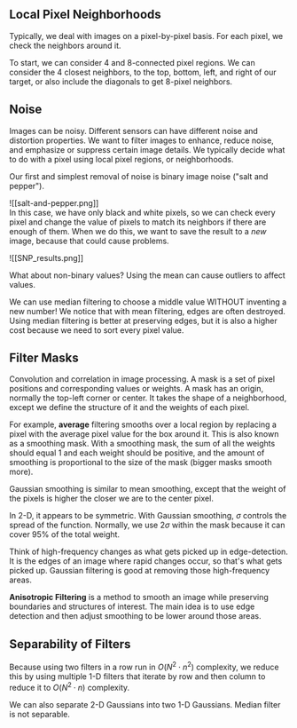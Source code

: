 ## Local Pixel Neighborhoods

Typically, we deal with images on a pixel-by-pixel basis. For each pixel, we check the neighbors around it.

To start, we can consider 4 and 8-connected pixel regions. We can consider the 4 closest neighbors, to the top, bottom, left, and right of our target, or also include the diagonals to get 8-pixel neighbors.

## Noise

Images can be noisy. Different sensors can have different noise and distortion properties. We want to filter images to enhance, reduce noise, and emphasize or suppress certain image details. We typically decide what to do with a pixel using local pixel regions, or neighborhoods.

Our first and simplest removal of noise is binary image noise ("salt and pepper").

![[salt-and-pepper.png]]  
In this case, we have only black and white pixels, so we can check every pixel and change the value of pixels to match its neighbors if there are enough of them. When we do this, we want to save the result to a _new_ image, because that could cause problems.

![[SNP_results.png]]

What about non-binary values? Using the mean can cause outliers to affect values.

We can use median filtering to choose a middle value WITHOUT inventing a new number! We notice that with mean filtering, edges are often destroyed. Using median filtering is better at preserving edges, but it is also a higher cost because we need to sort every pixel value.

## Filter Masks

Convolution and correlation in image processing. A mask is a set of pixel positions and corresponding values or weights. A mask has an origin, normally the top-left corner or center. It takes the shape of a neighborhood, except we define the structure of it and the weights of each pixel.

For example, **average** filtering smooths over a local region by replacing a pixel with the average pixel value for the box around it. This is also known as a smoothing mask. With a smoothing mask, the sum of all the weights should equal 1 and each weight should be positive, and the amount of smoothing is proportional to the size of the mask (bigger masks smooth more).

Gaussian smoothing is similar to mean smoothing, except that the weight of the pixels is higher the closer we are to the center pixel.

In 2-D, it appears to be symmetric. With Gaussian smoothing, $\sigma$ controls the spread of the function. Normally, we use $2\sigma$ within the mask because it can cover 95% of the total weight.

Think of high-frequency changes as what gets picked up in edge-detection. It is the edges of an image where rapid changes occur, so that's what gets picked up. Gaussian filtering is good at removing those high-frequency areas.

**Anisotropic Filtering** is a method to smooth an image while preserving boundaries and structures of interest. The main idea is to use edge detection and then adjust smoothing to be lower around those areas.

## Separability of Filters

Because using two filters in a row run in $O(N^2 \cdot n^2)$ complexity, we reduce this by using multiple 1-D filters that iterate by row and then column to reduce it to $O(N^2 \cdot n)$ complexity.

We can also separate 2-D Gaussians into two 1-D Gaussians. Median filter is not separable.
